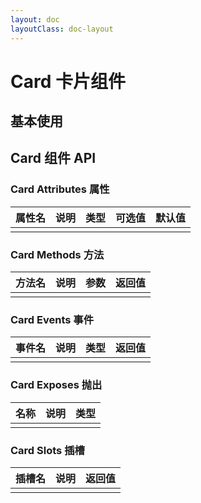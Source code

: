 ```yaml
---
layout: doc
layoutClass: doc-layout
---
```


# Card 卡片组件

## 基本使用

<preview path="../demos/card/card-1.vue" title="基本使用" description=" "></preview>

## Card 组件 API

### Card Attributes 属性

| 属性名 | 说明 | 类型 | 可选值 | 默认值 |
| ------ | ---- | ---- | ------ | ------ |
|        |      |      |        |        |

### Card Methods 方法

| 方法名 | 说明 | 参数 | 返回值 |
| ------ | ---- | ---- | ------ |
|        |      |      |        |

### Card Events 事件

| 事件名 | 说明 | 类型 | 返回值 |
| ------ | ---- | ---- | ------ |
|        |      |      |        |

### Card Exposes 抛出

| 名称 | 说明 | 类型 |
| ---- | ---- | ---- |
|      |      |      |

### Card Slots 插槽

| 插槽名 | 说明 | 返回值 |
| ------ | ---- | ------ |
|        |      |        |
